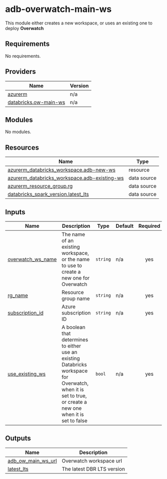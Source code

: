 # adb-overwatch-main-ws

This module either creates a new workspace, or uses an existing one to deploy **Overwatch** 

<!-- BEGIN_TF_DOCS -->
## Requirements

No requirements.

## Providers

| Name | Version |
|------|---------|
| <a name="provider_azurerm"></a> [azurerm](#provider\_azurerm) | n/a |
| <a name="provider_databricks.ow-main-ws"></a> [databricks.ow-main-ws](#provider\_databricks.ow-main-ws) | n/a |

## Modules

No modules.

## Resources

| Name | Type |
|------|------|
| [azurerm_databricks_workspace.adb-new-ws](https://registry.terraform.io/providers/hashicorp/azurerm/latest/docs/resources/databricks_workspace) | resource |
| [azurerm_databricks_workspace.adb-existing-ws](https://registry.terraform.io/providers/hashicorp/azurerm/latest/docs/data-sources/databricks_workspace) | data source |
| [azurerm_resource_group.rg](https://registry.terraform.io/providers/hashicorp/azurerm/latest/docs/data-sources/resource_group) | data source |
| [databricks_spark_version.latest_lts](https://registry.terraform.io/providers/databricks/databricks/latest/docs/data-sources/spark_version) | data source |

## Inputs

| Name | Description | Type | Default | Required |
|------|-------------|------|---------|:--------:|
| <a name="input_overwatch_ws_name"></a> [overwatch\_ws\_name](#input\_overwatch\_ws\_name) | The name of an existing workspace, or the name to use to create a new one for Overwatch | `string` | n/a | yes |
| <a name="input_rg_name"></a> [rg\_name](#input\_rg\_name) | Resource group name | `string` | n/a | yes |
| <a name="input_subscription_id"></a> [subscription\_id](#input\_subscription\_id) | Azure subscription ID | `string` | n/a | yes |
| <a name="input_use_existing_ws"></a> [use\_existing\_ws](#input\_use\_existing\_ws) | A boolean that determines to either use an existing Databricks workspace for Overwatch, when it is set to true, or create a new one when it is set to false | `bool` | n/a | yes |

## Outputs

| Name | Description |
|------|-------------|
| <a name="output_adb_ow_main_ws_url"></a> [adb\_ow\_main\_ws\_url](#output\_adb\_ow\_main\_ws\_url) | Overwatch workspace url |
| <a name="output_latest_lts"></a> [latest\_lts](#output\_latest\_lts) | The latest DBR LTS version |
<!-- END_TF_DOCS -->